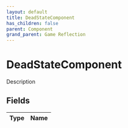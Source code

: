 ```yaml
---
layout: default
title: DeadStateComponent
has_children: false
parent: Component
grand_parent: Game Reflection
---
```

# DeadStateComponent
Description 

## Fields

| Type | Name |
|:----------|:--------------|

